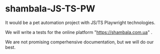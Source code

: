 # shambala-JS-TS-PW

It would be a pet automation project with JS/TS Playwright technologies. 

We will write a tests for the online platform "https://shambala.com.ua" .

We are not promising  comperhensive documentation, but we will do our best.